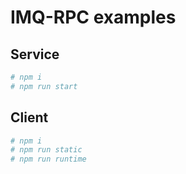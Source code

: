 
# IMQ-RPC examples

## Service

~~~bash
# npm i
# npm run start
~~~

## Client

~~~bash
# npm i
# npm run static
# npm run runtime
~~~

